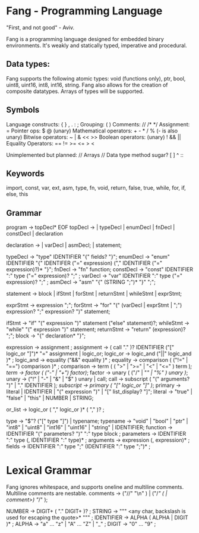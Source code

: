 # Fang - Programming Language

"First, and not good" - Aviv.

Fang is a programming language designed for embedded binary environments.
It's weakly and statically typed, imperative and procedural.

## Data types:
Fang supports the following atomic types: void (functions only), ptr, bool, uint8, uint16, int8, int16, string.
Fang also allows for the creation of composite datatypes.
Arrays of types will be supported.

## Symbols
Language constructs: { } , . : ;
Grouping: ( )
Comments: // /* */
Assignment: =
Pointer ops: $ @ (unary)
Mathematical operators: + - * / %  (- is also unary)
Bitwise operators: ~ | & << >>
Boolean operators: (unary) ! && ||
Equality Operators: == != >= <= > <

Unimplemented but planned: 
// Arrays
// Data type method sugar?
[ ] ^ ::

## Keywords
import, const, var, ext, asm, type, fn, void, 
return, false, true, while, for, if, else, this

## Grammar

program -> topDecl* EOF
topDecl -> 
  | typeDecl 
  | enumDecl 
  | fnDecl 
  | constDecl 
  | declaration

declaration -> 
  | varDecl 
  | asmDecl;
  | statement;

typeDecl -> "type" IDENTIFIER "{" fields? "}";
enumDecl -> "enum" IDENTIFIER "{" IDENTIFER ("=" expression) ("," IDENTIFIER ("=" expression)?)* "}";
fnDecl -> "fn" function;
constDecl -> "const" IDENTIFIER ":" type ("=" expression)? ";" ;
varDecl -> "var" IDENTIFIER ":" type ("=" expression)? ";" ;
asmDecl -> "asm" "{" (STRING ";")* "}" ";";

statement  -> block
            | ifStmt
            | forStmt
            | returnStmt
            | whileStmt
            | exprStmt;

exprStmt   -> expression ";";
forStmt    -> "for" "(" 
              (varDecl | exprStmt | ";")
              expression? ";"
              expression? ")" statement;

ifStmt     -> "if" "(" expression ")" statement ("else" statement)?;
whileStmt  -> "while" "(" expression ")" statement;
returnStmt -> "return" (expression)? ";";
block      -> "{" declaration* "}";

expression -> assignment ;
assignment -> ( call "." )? IDENTIFIER ("[" logic_or "]")* "=" assignment | logic_or;
logic_or   -> logic_and ("||" logic_and )* ;
logic_and  -> equality ("&&" equality )* ;
equality   -> comparison ( ("!=" | "==") comparison )* ;
comparison -> term ( ( ">" | ">=" | "<" | "<=" ) term )*;
term       -> factor ( ("-" | "+") factor)*;
factor     -> unary ( ("/" | "*" | "%" ) unary )*;
unary      -> ("!" | "-" | "&" | "$" ) unary | call;
call       -> subscript ( "(" arguments? ")" | "." IDENTIFIER )*;
subscript  -> primary ( "[" logic_or "]" )*; 
primary    -> literal | IDENTIFIER | "(" expression ")" | "[" list_display? "]";
literal    -> "true" | "false" | "this" | NUMBER | STRING;  

or_list -> logic_or ( "," logic_or )* ( "," )? ;

type       -> "$"? ("[" type "]") | typename;
typename   -> "void" | "bool" | "ptr" | "int8" | "uint8" 
            | "int16" | "uint16" | "string" | IDENTIFIER; 
function   -> IDENTIFIER "(" parameters? ")" ":" type block ;
parameters -> IDENTIFIER ":" type (, IDENTIFIER ":" type)* ;
arguments  -> expression (, expression)* ;
fields     -> IDENTIFIER ":" type ";" (IDENTIFIER ":" type ";")* ;

# Lexical Grammar
Fang ignores whitespace, and supports oneline and multiline comments. Multiline comments are nestable.
comments -> ("//" <any char> "\n" ) | ("/*" (<any char> | comment>) "*/" );

NUMBER     -> DIGIT+ ( "." DIGIT+ )? ;
STRING     -> "\"" <any char, backslash is used for escaping the quote>* "\"" ;
IDENTIFIER -> ALPHA ( ALPHA | DIGIT )* ;
ALPHA      -> "a" ... "z" | "A" ... "Z" | "_" ;
DIGIT      -> "0" ... "9" ;
